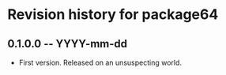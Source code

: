 # Revision history for package64

## 0.1.0.0 -- YYYY-mm-dd

* First version. Released on an unsuspecting world.
